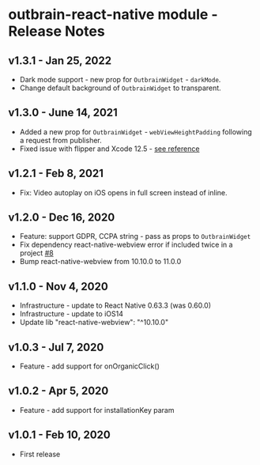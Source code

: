 # outbrain-react-native module - Release Notes

## v1.3.1 - Jan 25, 2022

- Dark mode support - new prop for `OutbrainWidget` - `darkMode`.
- Change default background of `OutbrainWidget` to transparent.

## v1.3.0 - June 14, 2021

- Added a new prop for `OutbrainWidget` - `webViewHeightPadding` following a request from publisher.
- Fixed issue with flipper and Xcode 12.5 - [see reference](https://stackoverflow.com/questions/66189325/xcode-throws-atomic-notify-oneunsigned-long-is-unavailable)


## v1.2.1 - Feb 8, 2021

- Fix: Video autoplay on iOS opens in full screen instead of inline.

## v1.2.0 - Dec 16, 2020

- Feature: support GDPR, CCPA string - pass as props to `OutbrainWidget`
- Fix dependency react-native-webview error if included twice in a project [#8](https://github.com/outbrain/outbrain-react-native-component/pull/8)
- Bump react-native-webview from 10.10.0 to 11.0.0

## v1.1.0 - Nov 4, 2020

- Infrastructure - update to React Native 0.63.3 (was 0.60.0)
- Infrastructure - update to iOS14
- Update lib "react-native-webview": "^10.10.0"

## v1.0.3 - Jul 7, 2020

- Feature - add support for onOrganicClick()

## v1.0.2 - Apr 5, 2020

- Feature - add support for installationKey param

## v1.0.1 - Feb 10, 2020

- First release
